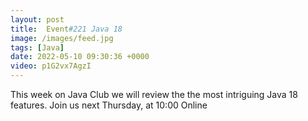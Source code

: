 ```yaml
---
layout: post
title:  Event#221 Java 18
image: /images/feed.jpg
tags: [Java]
date: 2022-05-10 09:30:36 +0000
video: p1G2vx7AgzI
---
```


This week on Java Club we will review the the most intriguing Java 18 features.
Join us next Thursday, at 10:00 Online
